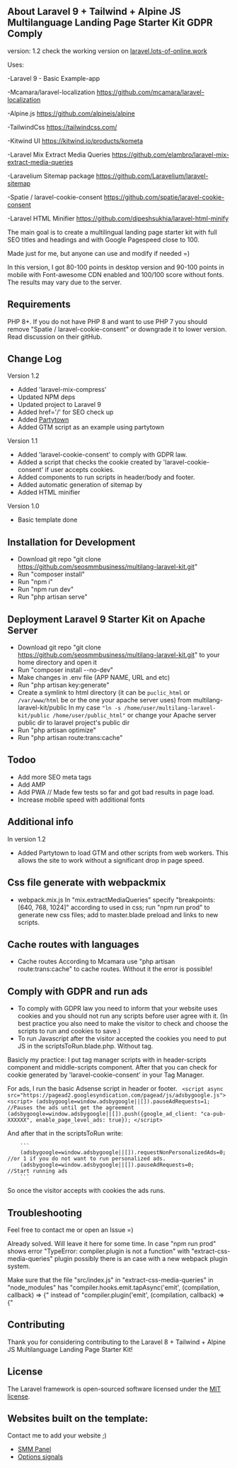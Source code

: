 ## About Laravel 9 + Tailwind + Alpine JS Multilanguage Landing Page Starter Kit GDPR Comply

version: 1.2
check the working version on [laravel.lots-of-online.work](https://laravel.lots-of-online.work/)

Uses:

-Laravel 9 - Basic Example-app
        
-Mcamara/laravel-localization https://github.com/mcamara/laravel-localization

-Alpine.js  https://github.com/alpinejs/alpine

-TailwindCss https://tailwindcss.com/

-Kitwind UI https://kitwind.io/products/kometa

-Laravel Mix Extract Media Queries https://github.com/elambro/laravel-mix-extract-media-queries

-Laravelium Sitemap package https://github.com/Laravelium/laravel-sitemap

-Spatie / laravel-cookie-consent https://github.com/spatie/laravel-cookie-consent

-Laravel HTML Minifier https://github.com/dipeshsukhia/laravel-html-minify



The main goal is to create a multilingual landing page starter kit with full SEO titles and headings and with Google Pagespeed close to 100.

Made just for me, but anyone can use and modify if needed =)

In this version, I got 80-100 points in desktop version and 90-100 points in mobile with Font-awesome CDN enabled and 100/100 score without fonts. The results may vary due to the server.

## Requirements

PHP 8+. If you do not have PHP 8 and want to use PHP 7 you should remove  "Spatie / laravel-cookie-consent" or downgrade it to lower version. Read discussion on their gitHub.  

## Change Log

Version 1.2
- Added 'laravel-mix-compress'
- Updated NPM deps
- Updated project to Laravel 9
- Added href='/' for SEO check up
- Added [Partytown](https://partytown.builder.io/)
- Added GTM script as an example using partytown

Version 1.1
- Added 'laravel-cookie-consent' to comply with GDPR law. 
- Added a script that checks the cookie created by 'laravel-cookie-consent' if user accepts cookies.
- Added components to run scripts in header/body and footer. 
- Added automatic generation of sitemap by 
- Added HTML minifier

Version 1.0
- Basic template done
## Installation for Development

- Download git repo "git clone https://github.com/seosmmbusiness/multilang-laravel-kit.git"
- Run "composer install"
- Run "npm i"
- Run "npm run dev"
- Run "php artisan serve"

## Deployment Laravel 9 Starter Kit on Apache Server

- Download git repo "git clone https://github.com/seosmmbusiness/multilang-laravel-kit.git" to your home directory and open it
- Run "composer install --no-dev"
- Make changes in .env file (APP NAME, URL and etc)
- Run "php artisan key:generate"
- Create a symlink to html directory (it can be ```puclic_html``` or  ```/var/www/html``` be or the one your apache server uses) from multilang-laravel-kit/public 
        In my case ```"ln -s /home/user/multilang-laravel-kit/public /home/user/public_html"```
        or
        change your Apache server public dir to laravel project's public dir 
- Run "php artisan optimize"
- Run "php artisan route:trans:cache"

## Todoo

- Add more SEO meta tags 
- Add AMP 
- Add PWA       // Made few tests so far and got bad results in page load.
- Increase mobile speed with additional fonts

## Additional info
In version 1.2
- Added Partytown to load GTM and other scripts from web workers. This allows the site to work without a significant drop in page speed.
  
## Css file generate with webpackmix
- webpack.mix.js
In "mix.extractMediaQueries" specify "breakpoints: [640, 768, 1024]" according to used in css;
run "npm run prod" to generate new css files;
add to master.blade preload and links to new scripts.
## Cache routes with languages
- Cache routes
According to Mcamara use "php artisan route:trans:cache" to cache routes. Without it the error is possible!

## Comply with GDPR and run ads

- To comply with GDPR law you need to inform that your website uses cookies and you should not run any scripts before user agree with it. (In best practice you also need to make the visitor to check and choose the scripts to run and cookies to save.)
- To run Javascript after the visitor accepted the cookies you need to put JS in the scriptsToRun.blade.php. Without <scripts> tag.

Basicly my practice: I put tag manager scripts with <script></script> in header-scripts component and middle-scripts component. After that you can check for cookie generated by 'laravel-cookie-consent' in your Tag Manager.

For ads, I run the basic Adsense script in header or footer.
       ``` 
       <script async src="https://pagead2.googlesyndication.com/pagead/js/adsbygoogle.js">
        <script>
        (adsbygoogle=window.adsbygoogle||[]).pauseAdRequests=1;   //Pauses the ads until get the agreement
        (adsbygoogle=window.adsbygoogle||[]).push({google_ad_client: "ca-pub-XXXXXX", enable_page_level_ads: true});
        </script>
        ```

And after that in the scriptsToRun write: 

        ```
        (adsbygoogle=window.adsbygoogle||[]).requestNonPersonalizedAds=0;   //or 1 if you do not want to run personalized ads.
        (adsbygoogle=window.adsbygoogle||[]).pauseAdRequests=0;             //Start running ads
        ```

So once the visitor accepts with cookies the ads runs.

## Troubleshooting
Feel free to contact me or open an Issue =)


Already solved. Will leave it here for some time.
In case "npm run prod" shows error "TypeError: compiler.plugin is not a function" with "extract-css-media-queries" plugin possibly there is an case with a new webpack plugin system. 

Make sure that the file "src/index.js" in "extract-css-media-queries" in "node_modules" has "compiler.hooks.emit.tapAsync('emit', (compilation, callback) => {" instead of "compiler.plugin('emit', (compilation, callback) => {"

## Contributing

Thank you for considering contributing to the Laravel 8 + Tailwind + Alpine JS Multilanguage Landing Page Starter Kit!

## License

The Laravel framework is open-sourced software licensed under the [MIT license](https://opensource.org/licenses/MIT).
            
## Websites built on the template:
Contact me to add your website ;)
            
- [SMM Panel](https://smm.work/en)
- [Options signals](https://options-signals.com/en)

